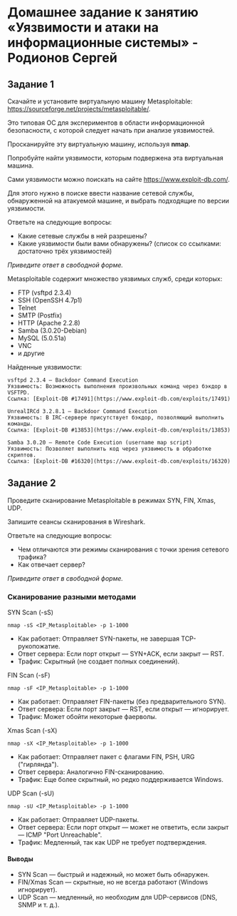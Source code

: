 # Домашнее задание к занятию «Уязвимости и атаки на информационные системы» - Родионов Сергей

## Задание 1

Скачайте и установите виртуальную машину Metasploitable: https://sourceforge.net/projects/metasploitable/.

Это типовая ОС для экспериментов в области информационной безопасности, с которой следует начать при анализе уязвимостей.

Просканируйте эту виртуальную машину, используя **nmap**.

Попробуйте найти уязвимости, которым подвержена эта виртуальная машина.

Сами уязвимости можно поискать на сайте https://www.exploit-db.com/.

Для этого нужно в поиске ввести название сетевой службы, обнаруженной на атакуемой машине, и выбрать подходящие по версии уязвимости.

Ответьте на следующие вопросы:

- Какие сетевые службы в ней разрешены?
- Какие уязвимости были вами обнаружены? (список со ссылками: достаточно трёх уязвимостей)
  
*Приведите ответ в свободной форме.*  

Metasploitable содержит множество уязвимых служб, среди которых:

- FTP (vsftpd 2.3.4)
- SSH (OpenSSH 4.7p1)
- Telnet
- SMTP (Postfix)
- HTTP (Apache 2.2.8)
- Samba (3.0.20-Debian)
- MySQL (5.0.51a)
- VNC
- и другие

Найденные уязвимости:

    vsftpd 2.3.4 — Backdoor Command Execution
    Уязвимость: Возможность выполнения произвольных команд через бэкдор в VSFTPD.
    Ссылка: [Exploit-DB #17491](https://www.exploit-db.com/exploits/17491)

    UnrealIRCd 3.2.8.1 — Backdoor Command Execution
    Уязвимость: В IRC-сервере присутствует бэкдор, позволяющий выполнить команды.
    Ссылка: [Exploit-DB #13853](https://www.exploit-db.com/exploits/13853)
    
    Samba 3.0.20 — Remote Code Execution (username map script)
    Уязвимость: Позволяет выполнить код через уязвимость в обработке скриптов.
    Ссылка: [Exploit-DB #16320](https://www.exploit-db.com/exploits/16320)
    
## Задание 2

Проведите сканирование Metasploitable в режимах SYN, FIN, Xmas, UDP.

Запишите сеансы сканирования в Wireshark.

Ответьте на следующие вопросы:

- Чем отличаются эти режимы сканирования с точки зрения сетевого трафика?
- Как отвечает сервер?

*Приведите ответ в свободной форме.*

### Сканирование разными методами

SYN Scan (-sS)
```
nmap -sS <IP_Metasploitable> -p 1-1000
```
- Как работает: Отправляет SYN-пакеты, не завершая TCP-рукопожатие.
- Ответ сервера: Если порт открыт — SYN+ACK, если закрыт — RST.
- Трафик: Скрытный (не создает полных соединений).

FIN Scan (-sF)
```
nmap -sF <IP_Metasploitable> -p 1-1000
```
- Как работает: Отправляет FIN-пакеты (без предварительного SYN).
- Ответ сервера: Если порт закрыт — RST, если открыт — игнорирует.
- Трафик: Может обойти некоторые фаерволы.

Xmas Scan (-sX)
```
nmap -sX <IP_Metasploitable> -p 1-1000
```
- Как работает: Отправляет пакет с флагами FIN, PSH, URG ("гирлянда").
- Ответ сервера: Аналогично FIN-сканированию.
- Трафик: Еще более скрытный, но редко поддерживается Windows.

UDP Scan (-sU)
```
nmap -sU <IP_Metasploitable> -p 1-1000
```
- Как работает: Отправляет UDP-пакеты.
- Ответ сервера: Если порт открыт — может не ответить, если закрыт — ICMP "Port Unreachable".
- Трафик: Медленный, так как UDP не требует подтверждения.

#### Выводы

- SYN Scan — быстрый и надежный, но может быть обнаружен.
- FIN/Xmas Scan — скрытные, но не всегда работают (Windows игнорирует).
- UDP Scan — медленный, но необходим для UDP-сервисов (DNS, SNMP и т. д.).